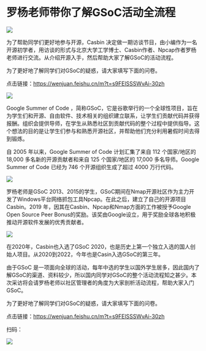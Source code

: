# 罗杨老师带你了解GSoC活动全流程



![](https://mmbiz.qpic.cn/mmbiz_jpg/64moLMHhziaiaLicALVRdbicv3GZ1KoUvib21AtqhqbibbsnguXia9CCosQVVjic7jwtWoFTxu4zhwZ0ibdXWmlZuZ1x6hg/640?wx_fmt=jpeg&wxfrom=5&wx_lazy=1&wx_co=1)

为了帮助同学们更好地参与开源，Casbin 决定做一期访谈节目，由小编作为一名开源初学者，用访谈的形式与北京大学工学博士、Casbin作者、Npcap作者罗杨老师进行交流。从介绍开源入手，然后帮助大家了解GSoC的活动流程。



为了更好地了解同学们对GSoC的疑惑，请大家填写下面的问卷。

点击链接：https://wenjuan.feishu.cn/m?t=s9FElSSSWvAi-30zh



![](https://mmbiz.qpic.cn/mmbiz_jpg/64moLMHhziahybLsV2ns6Aj92qpIfIUGFJ7hx19s2JL3lRO4u6T3qWFJ30r4weecooeQrK3Ien4HA4PTdOVAFAQ/640?wx_fmt=jpeg&wxfrom=5&wx_lazy=1&wx_co=1)



Google Summer of Code ，简称GSoC，它是谷歌举行的一个全球性项目，旨在为学生们和开源、自由软件、技术相关的组织建立联系，让学生们贡献代码并获得报酬。组织会提供导师，在学生从熟悉社区到贡献代码的整个过程中提供指导。这个想法的目的是让学生们参与和熟悉开源社区，并帮助他们充分利用暑假时间去得到锻炼。



自 2005 年以来，Google Summer of Code 计划汇集了来自 112 个国家/地区的 18,000 多名新的开源贡献者和来自 125 个国家/地区的 17,000 多名导师。Google Summer of Code 已经为 746 个开源组织生成了超过 4000 万行代码。



![](https://mmbiz.qpic.cn/mmbiz_png/64moLMHhziaiaLicALVRdbicv3GZ1KoUvib21XeelWHdTcKDfXbG2S8RPQQicBoxQlicYWmZWWeI3cMFLOpfMibOLVzTbg/640?wx_fmt=png&wxfrom=5&wx_lazy=1&wx_co=1)



罗杨老师是GSoC 2013、2015的学生，GSoC期间在Nmap开源社区作为主力开发了Windows平台网络抓包工具Npcap。在此之后，建立了自己的开源项目Casbin。2019 年，因其在Casbin、Npcap和Nmap方面的工作被授予Google Open Source Peer Bonus的奖励。该奖由Google设立，用于奖励全球各地积极推动开源软件发展的优秀贡献者。



![](https://mmbiz.qpic.cn/mmbiz_png/64moLMHhziahybLsV2ns6Aj92qpIfIUGF7O0c0odlww2yibC0urdVcUe7v0I2libT2wic76ibzHow6ju2fKHZWa4hZg/640?wx_fmt=png&wxfrom=5&wx_lazy=1&wx_co=1)

在2020年，Casbin也入选了GSoC 2020，也是历史上第一个独立入选的国人创始人项目。从2020到2022，今年也是Casin入选GSoC的第三年。



由于GSoC 是一项面向全球的活动，每年中选的学生以国外学生居多，因此国内了解GSoC的渠道、资料较少，所以国内同学对GSoC的整个活动流程知之甚少。本次采访将会请罗杨老师以社区管理者的角度为大家剖析活动流程，帮助大家入门GSoC。



为了更好地了解同学们对GSoC的疑惑，请大家填写下面的问卷。



点击链接：https://wenjuan.feishu.cn/m?t=s9FElSSSWvAi-30zh



扫码：

![](https://mmbiz.qpic.cn/mmbiz_png/64moLMHhziaiaLicALVRdbicv3GZ1KoUvib21ic3HtPdPBqTjc1t1bJPg9HHeviacRsVD0WWChvS0u72OwqrxOZWDLjPQ/640?wx_fmt=png&wxfrom=5&wx_lazy=1&wx_co=1)